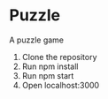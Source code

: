 # Puzzle
A puzzle game

1. Clone the repository
2. Run npm install
3. Run npm start
4. Open localhost:3000
